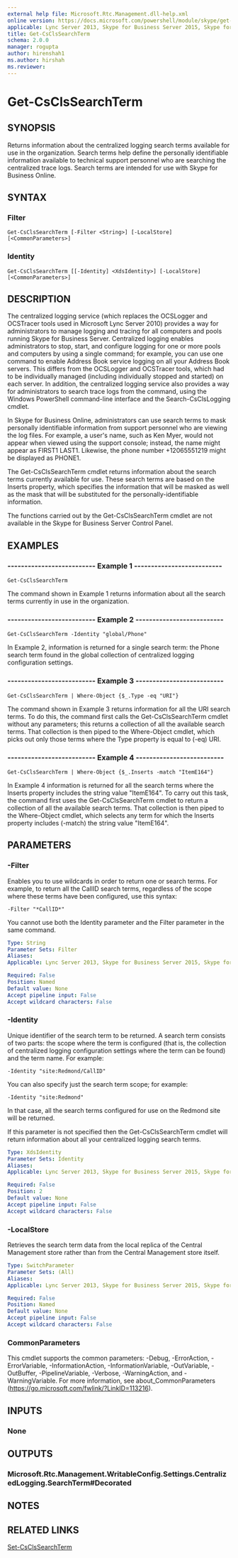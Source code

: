 ```yaml
---
external help file: Microsoft.Rtc.Management.dll-help.xml
online version: https://docs.microsoft.com/powershell/module/skype/get-csclssearchterm
applicable: Lync Server 2013, Skype for Business Server 2015, Skype for Business Server 2019
title: Get-CsClsSearchTerm
schema: 2.0.0
manager: rogupta
author: hirenshah1
ms.author: hirshah
ms.reviewer:
---
```


# Get-CsClsSearchTerm

## SYNOPSIS
Returns information about the centralized logging search terms available for use in the organization.
Search terms help define the personally identifiable information available to technical support personnel who are searching the centralized trace logs.
Search terms are intended for use with Skype for Business Online.


## SYNTAX

### Filter
```
Get-CsClsSearchTerm [-Filter <String>] [-LocalStore] [<CommonParameters>]
```

### Identity
```
Get-CsClsSearchTerm [[-Identity] <XdsIdentity>] [-LocalStore] [<CommonParameters>]
```

## DESCRIPTION
The centralized logging service (which replaces the OCSLogger and OCSTracer tools used in Microsoft Lync Server 2010) provides a way for administrators to manage logging and tracing for all computers and pools running Skype for Business Server.
Centralized logging enables administrators to stop, start, and configure logging for one or more pools and computers by using a single command; for example, you can use one command to enable Address Book service logging on all your Address Book servers.
This differs from the OCSLogger and OCSTracer tools, which had to be individually managed (including individually stopped and started) on each server.
In addition, the centralized logging service also provides a way for administrators to search trace logs from the command, using the Windows PowerShell command-line interface and the Search-CsClsLogging cmdlet.

In Skype for Business Online, administrators can use search terms to mask personally identifiable information from support personnel who are viewing the log files.
For example, a user's name, such as Ken Myer, would not appear when viewed using the support console; instead, the name might appear as FIRST1 LAST1.
Likewise, the phone number +12065551219 might be displayed as PHONE1.

The Get-CsClsSearchTerm cmdlet returns information about the search terms currently available for use.
These search terms are based on the Inserts property, which specifies the information that will be masked as well as the mask that will be substituted for the personally-identifiable information.

The functions carried out by the Get-CsClsSearchTerm cmdlet are not available in the Skype for Business Server Control Panel.


## EXAMPLES

### -------------------------- Example 1 --------------------------
```
Get-CsClsSearchTerm
```

The command shown in Example 1 returns information about all the search terms currently in use in the organization.

### -------------------------- Example 2 --------------------------
```
Get-CsClsSearchTerm -Identity "global/Phone"
```

In Example 2, information is returned for a single search term: the Phone search term found in the global collection of centralized logging configuration settings.

### -------------------------- Example 3 --------------------------
```
Get-CsClsSearchTerm | Where-Object {$_.Type -eq "URI"}
```

The command shown in Example 3 returns information for all the URI search terms.
To do this, the command first calls the Get-CsClsSearchTerm cmdlet without any parameters; this returns a collection of all the available search terms.
That collection is then piped to the Where-Object cmdlet, which picks out only those terms where the Type property is equal to (-eq) URI.

### -------------------------- Example 4 --------------------------
```
Get-CsClsSearchTerm | Where-Object {$_.Inserts -match "ItemE164"}
```

In Example 4 information is returned for all the search terms where the Inserts property includes the string value "ItemE164".
To carry out this task, the command first uses the Get-CsClsSearchTerm cmdlet to return a collection of all the available search terms.
That collection is then piped to the Where-Object cmdlet, which selects any term for which the Inserts property includes (-match) the string value "ItemE164".


## PARAMETERS

### -Filter
Enables you to use wildcards in order to return one or search terms.
For example, to return all the CallID search terms, regardless of the scope where these terms have been configured, use this syntax:

`-Filter "*CallID*"`

You cannot use both the Identity parameter and the Filter parameter in the same command.

```yaml
Type: String
Parameter Sets: Filter
Aliases: 
Applicable: Lync Server 2013, Skype for Business Server 2015, Skype for Business Server 2019

Required: False
Position: Named
Default value: None
Accept pipeline input: False
Accept wildcard characters: False
```

### -Identity
Unique identifier of the search term to be returned.
A search term consists of two parts: the scope where the term is configured (that is, the collection of centralized logging configuration settings where the term can be found) and the term name.
For example:

`-Identity "site:Redmond/CallID"`

You can also specify just the search term scope; for example:

`-Identity "site:Redmond"`

In that case, all the search terms configured for use on the Redmond site will be returned.

If this parameter is not specified then the Get-CsClsSearchTerm cmdlet will return information about all your centralized logging search terms.

```yaml
Type: XdsIdentity
Parameter Sets: Identity
Aliases: 
Applicable: Lync Server 2013, Skype for Business Server 2015, Skype for Business Server 2019

Required: False
Position: 2
Default value: None
Accept pipeline input: False
Accept wildcard characters: False
```

### -LocalStore
Retrieves the search term data from the local replica of the Central Management store rather than from the Central Management store itself.

```yaml
Type: SwitchParameter
Parameter Sets: (All)
Aliases: 
Applicable: Lync Server 2013, Skype for Business Server 2015, Skype for Business Server 2019

Required: False
Position: Named
Default value: None
Accept pipeline input: False
Accept wildcard characters: False
```

### CommonParameters
This cmdlet supports the common parameters: -Debug, -ErrorAction, -ErrorVariable, -InformationAction, -InformationVariable, -OutVariable, -OutBuffer, -PipelineVariable, -Verbose, -WarningAction, and -WarningVariable. For more information, see about_CommonParameters (https://go.microsoft.com/fwlink/?LinkID=113216).


## INPUTS

### None


## OUTPUTS

### Microsoft.Rtc.Management.WritableConfig.Settings.CentralizedLogging.SearchTerm#Decorated


## NOTES


## RELATED LINKS

[Set-CsClsSearchTerm](Set-CsClsSearchTerm.md)

